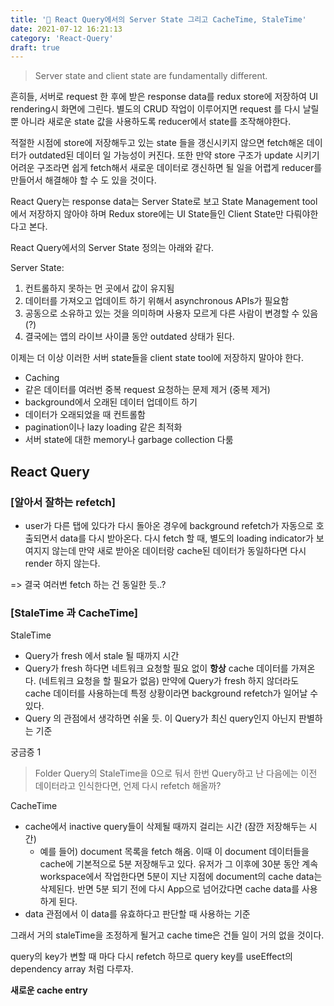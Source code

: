 ```yaml
---
title: '🔑 React Query에서의 Server State 그리고 CacheTime, StaleTime'
date: 2021-07-12 16:21:13
category: 'React-Query'
draft: true
---
```


> Server state and client state are fundamentally different.

흔히들, 서버로 request 한 후에 받은 response data를 redux store에 저장하여 UI rendering시 화면에 그린다. 별도의 CRUD 작업이 이루어지면 request 를 다시 날릴 뿐 아니라 새로운 state 값을 사용하도록 reducer에서 state를 조작해야한다.

적절한 시점에 store에 저장해두고 있는 state 들을 갱신시키지 않으면 fetch해온 데이터가 outdated된 데이터 일 가능성이 커진다.
또한 만약 store 구조가 update 시키기 어려운 구조라면 쉽게 fetch해서 새로운 데이터로 갱신하면 될 일을 어렵게 reducer를 만들어서 해결해야 할 수 도 있을 것이다.

React Query는 response data는 Server State로 보고 State Management tool에서 저장하지 않아야 하며 Redux store에는 UI State들인 Client State만 다뤄야한다고 본다.

React Query에서의 Server State 정의는 아래와 같다.

Server State:

1. 컨트롤하지 못하는 먼 곳에서 값이 유지됨
2. 데이터를 가져오고 업데이트 하기 위해서 asynchronous APIs가 필요함
3. 공동으로 소유하고 있는 것을 의미하며 사용자 모르게 다른 사람이 변경할 수 있음 (?)
4. 결국에는 앱의 라이브 사이클 동안 outdated 상태가 된다.

이제는 더 이상 이러한 서버 state들을 client state tool에 저장하지 말아야 한다.

- Caching
- 같은 데이터를 여러번 중복 request 요청하는 문제 제거 (중복 제거)
- background에서 오래된 데이터 업데이트 하기
- 데이터가 오래되었을 때 컨트롤함
- pagination이나 lazy loading 같은 최적화
- 서버 state에 대한 memory나 garbage collection 다룸

## React Query

### [알아서 잘하는 refetch]

- user가 다른 탭에 있다가 다시 돌아온 경우에 background refetch가 자동으로 호출되면서 data를 다시 받아온다. 다시 fetch 할 때, 별도의 loading indicator가 보여지지 않는데 만약 새로 받아온 데이터랑 cache된 데이터가 동일하다면 다시 render 하지 않는다.

=> 결국 여러번 fetch 하는 건 동일한 듯..?

### [StaleTime 과 CacheTime]

StaleTime

- Query가 fresh 에서 stale 될 때까지 시간
- Query가 fresh 하다면 네트워크 요청할 필요 없이 **항상** cache 데이터를 가져온다. (네트워크 요청을 할 필요가 없음) 만약에 Query가 fresh 하지 않더라도 cache 데이터를 사용하는데 특정 상황이라면 background refetch가 일어날 수 있다.
- Query 의 관점에서 생각하면 쉬울 듯. 이 Query가 최신 query인지 아닌지 판별하는 기준

궁금증 1

> Folder Query의 StaleTime을 0으로 둬서 한번 Query하고 난 다음에는 이전 데이터라고 인식한다면, 언제 다시 refetch 해올까?

CacheTime

- cache에서 inactive query들이 삭제될 때까지 걸리는 시간 (잠깐 저장해두는 시간)
  - 예를 들어) document 목록을 fetch 해옴. 이때 이 document 데이터들을 cache에 기본적으로 5분 저장해두고 있다. 유저가 그 이후에 30분 동안 계속 workspace에서 작업한다면 5분이 지난 지점에 document의 cache data는 삭제된다. 반면 5분 되기 전에 다시 App으로 넘어갔다면 cache data를 사용하게 된다.
- data 관점에서 이 data를 유효하다고 판단할 때 사용하는 기준

그래서 거의 staleTime을 조정하게 될거고 cache time은 건들 일이 거의 없을 것이다.

query의 key가 변할 때 마다 다시 refetch 하므로 query key를 useEffect의 dependency array 처럼 다루자.

**새로운 cache entry**
